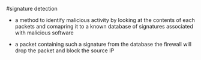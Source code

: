 #signature detection
- a method to identify malicious activity by looking at the contents of each packets and comapring it to a known database of signatures associated with malicious software 

- a packet containing such a signature from the database the firewall will drop the packet and block the source IP

